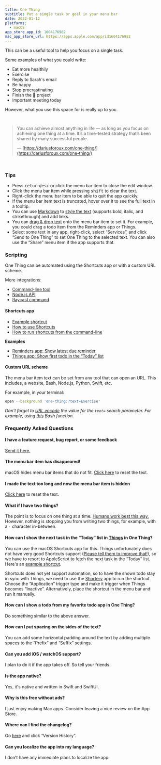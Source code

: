 ```yaml
---
title: One Thing
subtitle: Put a single task or goal in your menu bar
date: 2022-01-12
platforms:
  - macOS
app_store_app_id: 1604176982
mac_app_store_url: https://apps.apple.com/app/id1604176982
---
```


This can be a useful tool to help you focus on a single task.

Some examples of what you could write:

- Eat more healthily
- Exercise
- Reply to Sarah's email
- Be happy
- Stop procrastinating
- Finish the 🦄 project
- Important meeting today

However, what you use this space for is really up to you.

<br>

> You can achieve almost anything in life — as long as you focus on achieving one thing at a time. It’s a time-tested strategy that’s been shared by many successful people.
>
> — [https://dariusforoux.com/one-thing/](https://dariusforoux.com/one-thing/)

<br>

<h3 id="tips">Tips</h3>

- Press <kbd>return</kbd>/<kbd>esc</kbd> or click the menu bar item to close the edit window.
- Click the menu bar item while pressing <kbd>shift</kbd> to clear the text.
- Right-click the menu bar item to be able to quit the app quickly.
- If the menu bar item text is truncated, hover over it to see the full text in a tooltip.
- You can use [Markdown](https://www.markdownguide.org/basic-syntax/#emphasis) to [style the text](https://twitter.com/sindresorhus/status/1481818533294407680) (supports bold, italic, and strikethrough) and add links.
- You can [drag & drop text](https://twitter.com/sindresorhus/status/1481862243755376642) onto the menu bar item to set it. For example, you could drag a todo item from the Reminders app or Things.
- Select some text in any app, right-click, select “Services”, and click “Send to One Thing” to set One Thing to the selected text. You can also use the “Share” menu item if the app supports that.

<h3 id="scripting">Scripting</h3>

One Thing can be automated using the Shortcuts app or with a custom URL scheme.

More integrations:

- [Command-line tool](https://github.com/sindresorhus/one-thing)
- [Node.js API](https://github.com/sindresorhus/one-thing)
- [Raycast command](https://github.com/raycast/script-commands/tree/master/commands#one-thing)

#### Shortcuts app

- [Example shortcut](https://www.icloud.com/shortcuts/381619f1c8404770ad020d439a48fd9c)
- [How to use Shortcuts](https://www.xda-developers.com/guide-shortcuts-macos/)
- [How to run shortcuts from the command-line](https://support.apple.com/guide/shortcuts-mac/run-shortcuts-from-the-command-line-apd455c82f02/mac)

**Examples**

- [Reminders app: Show latest due reminder](https://www.icloud.com/shortcuts/5d3e63030877471697dd0023fefc4819)
- [Things app: Show first todo in the “Today” list](#things)

#### Custom URL scheme

The menu bar item text can be set from any tool that can open an URL. This includes, a website, Bash, Node.js, Python, Swift, etc.

For example, in your terminal:

```sh
open --background 'one-thing:?text=Exercise'
```

*Don't forget to [URL encode](https://www.urlencoder.org) the value for the `text=` search parameter. For example, using [this](https://gist.github.com/cdown/1163649) Bash function.*

<h3 id="faq">Frequently Asked Questions</h3>

#### I have a feature request, bug report, or some feedback

[Send it here.](https://sindresorhus.com/feedback/?product=One%20Thing&referrer=Website-FAQ)

#### The menu bar item has disappeared!

macOS hides menu bar items that do not fit. [Click here](one-thing:?text=) to reset the text.

#### I made the text too long and now the menu bar item is hidden

[Click here](one-thing:?text=) to reset the text.

#### What if I have two things?

The point is to focus on one thing at a time. [Humans work best this way.](https://dariusforoux.com/one-thing/) However, nothing is stopping you from writing two things, for example, with a `·` character in-between.

<a id="things"></a>
#### How can I show the next task in the “Today” list in [Things](https://culturedcode.com/things/) in One Thing?

You can use the macOS Shortcuts app for this. Things unfortunately does not have very good Shortcuts support ([Please tell them to improve that!](https://culturedcode.com/contact/)), so we have to resort to AppleScript to fetch the next task in the “Today” list. Here's an [example shortcut](https://www.icloud.com/shortcuts/62c0f5fc4d194b72a6f97ce8cedf698f).

Shortcuts does not yet support automation, so to have the shown todo stay in sync with Things, we need to use the [Shortery](https://apps.apple.com/us/app/shortery/id1594183810) app to run the shortcut. Choose the “Application” trigger type and make it trigger when Things becomes “Inactive”. Alternatively, place the shortcut in the menu bar and run it manually.

#### How can I show a todo from my favorite todo app in One Thing?

Do something similar to the above answer.

#### How can I put spacing on the sides of the text?

You can add some horizontal padding around the text by adding multiple spaces to the “Prefix” and “Suffix” settings.

#### Can you add iOS / watchOS support?

I plan to do it if the app takes off. So tell your friends.

#### Is the app native?

Yes, it's native and written in Swift and SwiftUI.

#### Why is this free without ads?

I just enjoy making Mac apps. Consider leaving a nice review on the App Store.

#### Where can I find the changelog?

Go [here](https://apps.apple.com/app/id1604176982) and click “Version History”.

#### Can you localize the app into my language?

I don't have any immediate plans to localize the app.
